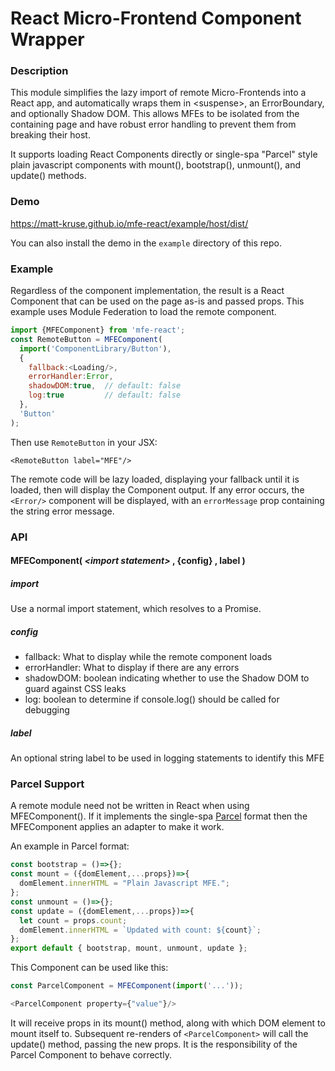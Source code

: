 # React Micro-Frontend Component Wrapper

### Description

This module simplifies the lazy import of remote Micro-Frontends into a React app, and automatically wraps them in &lt;suspense&gt;, an ErrorBoundary, and optionally Shadow DOM. This allows MFEs to be isolated from the containing page and have robust error handling to prevent them from breaking their host.

It supports loading React Components directly or single-spa "Parcel" style plain javascript components with mount(), bootstrap(), unmount(), and update() methods.

### Demo

https://matt-kruse.github.io/mfe-react/example/host/dist/

You can also install the demo in the `example` directory of this repo.

### Example

Regardless of the component implementation, the result is a React Component that can be used on the page as-is and passed props. This example uses Module Federation to load the remote component.

```javascript
import {MFEComponent} from 'mfe-react';
const RemoteButton = MFEComponent(
  import('ComponentLibrary/Button'),
  {
    fallback:<Loading/>,
    errorHandler:Error,   
    shadowDOM:true,  // default: false
    log:true         // default: false
  },
  'Button'
);
```

Then use `RemoteButton` in your JSX:
```
<RemoteButton label="MFE"/>
```

The remote code will be lazy loaded, displaying your fallback until it is loaded, then will display the Component output. If any error occurs, the `<Error/>` component will be displayed, with an `errorMessage` prop containing the string error message.

### API

#### MFEComponent( *&lt;import statement&gt;* , {config} , label )

##### import

Use a normal import statement, which resolves to a Promise.

##### config

* fallback: What to display while the remote component loads
* errorHandler: What to display if there are any errors
* shadowDOM: boolean indicating whether to use the Shadow DOM to guard against CSS leaks
* log: boolean to determine if console.log() should be called for debugging

##### label

An optional string label to be used in logging statements to identify this MFE

### Parcel Support

A remote module need not be written in React when using MFEComponent(). If it implements the single-spa [Parcel](https://single-spa.js.org/docs/parcels-overview/) format then the MFEComponent applies an adapter to make it work.

An example in Parcel format:
```javascript
const bootstrap = ()=>{};
const mount = ({domElement,...props})=>{
  domElement.innerHTML = "Plain Javascript MFE.";
};
const unmount = ()=>{};
const update = ({domElement,...props})=>{
  let count = props.count;
  domElement.innerHTML = `Updated with count: ${count}`;
};
export default { bootstrap, mount, unmount, update };
```

This Component can be used like this:
```javascript
const ParcelComponent = MFEComponent(import('...'));

<ParcelComponent property={"value"}/>
```

It will receive props in its mount() method, along with which DOM element to mount itself to. Subsequent re-renders of `<ParcelComponent>` will call the update() method, passing the new props. It is the responsibility of the Parcel Component to behave correctly.
